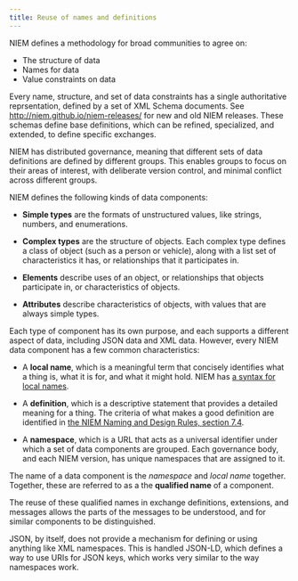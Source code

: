```yaml
---
title: Reuse of names and definitions
---
```


NIEM defines a methodology for broad communities to agree on:

* The structure of data
* Names for data
* Value constraints on data

Every name, structure, and set of data constraints has a single authoritative
reprsentation, defined by a set of XML Schema documents. See
http://niem.github.io/niem-releases/ for new and old NIEM releases. These
schemas define base definitions, which can be refined, specialized, and
extended, to define specific exchanges.

NIEM has distributed governance, meaning that different sets of data definitions
are defined by different groups. This enables groups to focus on their areas of
interest, with deliberate version control, and minimal conflict across different
groups.

NIEM defines the following kinds of data components:

* **Simple types** are the formats of unstructured values, like strings,
  numbers, and enumerations.

* **Complex types** are the structure of objects. Each complex type defines a class
  of object (such as a person or vehicle), along with a list set of
  characteristics it has, or relationships that it participates in.

* **Elements** describe uses of an object, or relationships that objects
  participate in, or characteristics of objects. 

* **Attributes** describe characteristics of objects, with values that are
  always simple types.

Each type of component has its own purpose, and each supports a different aspect
of data, including JSON data and XML data. However, every NIEM data component
has a few common characteristics:

* A **local name**, which is a meaningful term that concisely identifies what a
  thing is, what it is for, and what it might hold. NIEM has [a syntax
  for local names](syntax).
  
* A **definition**, which is a descriptive statement that provides a detailed
  meaning for a thing. The criteria of what makes a good definition are
  identified in
  [the NIEM Naming and Design Rules, section 7.4](https://reference.niem.gov/niem/specification/naming-and-design-rules/4.0/niem-ndr-4.0.html#section_7.4).
  
* A **namespace**, which is a URL that acts as a universal identifier under
  which a set of data components are grouped. Each governance body, and each
  NIEM version, has unique namespaces that are assigned to it. 
  
The name of a data component is the *namespace* and *local name*
together. Together, these are referred to as a the **qualified name** of a
component.

The reuse of these qualified names in exchange definitions, extensions, and
messages allows the parts of the messages to be understood, and for similar
components to be distinguished.

JSON, by itself, does not provide a mechanism for defining or using anything
like XML namespaces. This is handled JSON-LD, which defines a way to use URIs
for JSON keys, which works very similar to the way namespaces work.
